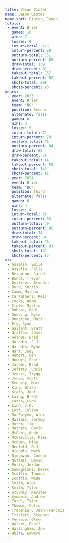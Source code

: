 ```yaml
---
title: Jason Ginter
name: Jason Ginter
name-sort: Ginter, Jason
totals:
 - event: Brier
   games: 16
   wins: 7
   losses: 9
   inturn-total: 145
   inturn-percent: 80
   outturn-total: 151
   outturn-percent: 85
   draw-total: 139
   draw-percent: 83
   takeout-total: 157
   takeout-percent: 82
   shots-total: 296
   shots-percent: 83
years:
 - year: 2023
   event: Brier
   team: "BC"
   position: Second
   alternate: false
   games: 8
   wins: 3
   losses: 5
   inturn-total: 77
   inturn-percent: 78
   outturn-total: 72
   outturn-percent: 84
   draw-total: 65
   draw-percent: 78
   takeout-total: 84
   takeout-percent: 82
   shots-total: 149
   shots-percent: 81
 - year: 2024
   event: Brier
   team: "BC"
   position: Third
   alternate: false
   games: 8
   wins: 4
   losses: 4
   inturn-total: 68
   inturn-percent: 83
   outturn-total: 79
   outturn-percent: 85
   draw-total: 74
   draw-percent: 86
   takeout-total: 73
   takeout-percent: 83
   shots-total: 147
   shots-percent: 85
vs:
 - Asselin, Emile
 - Asselin, Felix
 - Bezanson, Jared
 - Bonot, Trevor
 - Bottcher, Brendan
 - Byrd, Kurtis
 - Camm, Mathew
 - Carruthers, Reid
 - Cocks, Adam
 - Crete, Martin
 - Dobson, Paul
 - Doering, Kyle
 - Dunstone, Matt
 - Fry, Ryan
 - Gallant, Brett
 - Grattan, James
 - Gushue, Brad
 - Harnden, E.J.
 - Harnden, Ryan
 - Hart, Joey
 - Hebert, Ben
 - Howard, Scott
 - Jacobs, Brad
 - Jeffrey, Chris
 - Jensen, Trygg
 - Jones, Scott
 - Kennedy, Marc
 - King, Brian
 - Krats, Joel
 - Laing, Brent
 - Latos, Evan
 - Lind, J.D.
 - Lott, Colton
 - MacFadyen, Alex
 - Mallais, Jeremy
 - March, Tim
 - Mathers, David
 - McCann, Andy
 - McCarville, Mike
 - McEwen, Mike
 - Neufeld, B.J.
 - Nichols, Mark
 - Njegovan, Connor
 - Noftall, David
 - Potts, Jordan
 - Samagalski, Derek
 - Scoffin, Thomas
 - Scoffin, Wade
 - Smith, Alex
 - Smith, Tyler
 - Sturmay, Karsten
 - Symonds, Andrew
 - Tardi, Tyler
 - Thomas, Colin
 - Trepanier, Jean-Francois
 - Trickett, Stephen
 - Venance, Glenn
 - Walker, Geoff
 - Wallingham, Joe
 - White, Edward
---
```

